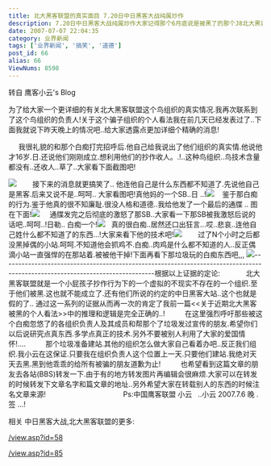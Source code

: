 ```yaml
---
title: 北大黑客联盟的真实面目 7.20日中日黑客大战纯属炒作
description: 7.20日中日黑客大战纯属炒作大家记得那个6月底说是被黑了的那个J8北大黑客联盟吧(我不是说北大,是说那个联盟~)他们宣传的7.20日中日黑客大战就是炒作~不过还是那句话:既然大家都动员起来了,就搞他小日本一次,就当集体练手了,当然,和那个J8联盟没任何关系~
date: 2007-07-07 22:04:35
category: 业界新闻
tags: ['业界新闻', '搞笑', '道德']
post_id: 66
alias: 66
ViewNums: 8598
---
```


转自 鹰客小云's Blog

为了给大家一个更详细的有关北大黑客联盟这个鸟组织的真实情况.我再次联系到了这个鸟组织的负责人!关于这个骗子组织的个人看法我在前几天已经发表过了..下面我就说下昨天晚上的情况吧..给大家透露点更加详细个精确的消息!

     我很礼貌的和那个白痴打完招呼后.他自己给我说出了他们组织的真实情.他说他才16岁.日.还说他们刚刚成立.想利用他们的抄作收人。.!..这种鸟组织..鸟技术含量都没有..还收人..草了..大家看下面截图吧!

![](http://hiphotos.baidu.com/yinhack/pic/item/3c31c018f0909db34bedbc7f.jpg)        接下来的消息就更搞笑了.. 他连他自己是什么东西都不知道了.先说他自己是黑客.后来又说不是..呵呵.. 大家看图吧!真他妈的一个SB..日 ..!![](http://hiphotos.baidu.com/yinhack/pic/item/9f9d8fea05c57ed4d539c95f.jpg)    鉴于那白痴的行为.鉴于他真的很不知廉耻.很没人格和道德..我给他发了一个最后的通牒 .. 图在下面!![](http://hiphotos.baidu.com/yinhack/pic/item/b7d8c402f2b4ec084bfb512f.jpg)     通牒发完之后彻底的激怒了那SB..大家看一下那SB被我激怒后说的话吧..呵呵..!日勒.. 白痴一个!![](http://hiphotos.baidu.com/yinhack/pic/item/d1e670d3c714fe073af3cf39.jpg)   真的很白痴..居然还口出狂言...哎..悲哀..连他自己姓什么都不知道了的东西...!大家来看下他的技术吧!![](http://hiphotos.baidu.com/yinhack/pic/item/b2210d36829b66daa3cc2b00.jpg)        过了N个小时之后都没黑掉偶的小站.呵呵.不知道他会抓鸡不.白痴..肉鸡是什么都不知道的人..反正偶滴小站一直强悍的在那站着.被被他干掉!下面再看下那垃圾玩的白痴东西吧,,, ![](http://hiphotos.baidu.com/yinhack/pic/item/15708abf0ecfc80d19d81f1a.jpg)-----------------------------------------------------------------------------------------------------------------------------根据以上证据的定论:             北大黑客联盟就是一个小屁孩子抄作行为下的一个虚拟的不现实不存在的一个组织.至于他们被黑.这也就不能成立了.还有他们所说的约定的中日黑客大站..这个也就是假的了.. 通过这一系列的证据从而再一次的肯定了我前一篇<<关于近期北大黑客被黑的个人看法>>中的推理和逻辑是完全正确的..!          在这里强烈呼吁那些被这个白痴忽悠了的各组织负责人及其成员和帮那个了垃圾发过宣传的朋友.希望你们以后说研究点真东西.多学点真正的技术.另外不要被别人利用了大家的爱国情怀!....          那个垃圾准备建站.其他的组织怎么做大家自己看着办吧..反正我们组织.我小云在这保证.只要我在组织负责人这个位置上一天.只要他们建站.我绝对天天去黑.黑到他乖乖的给所有被骗的朋友道歉为止!          也希望看到这篇文章的朋友去各站(BBS)转发一下.由于有的地方转发图片再编辑会很麻烦.大家可以在转发的时候转发下文章名字和篇文章的地址..另外希望大家在转载别人的东西的时候注名文章来源!                                       Ps:中国鹰客联盟 小云   ..小云 2007.7.6 晚 .签 ...!

相关 中日黑客大战,北大黑客联盟的更多:

[/view.asp?id=58](/blog/view.asp?id=58)

[/view.asp?id=85](/blog/view.asp?id=85)

